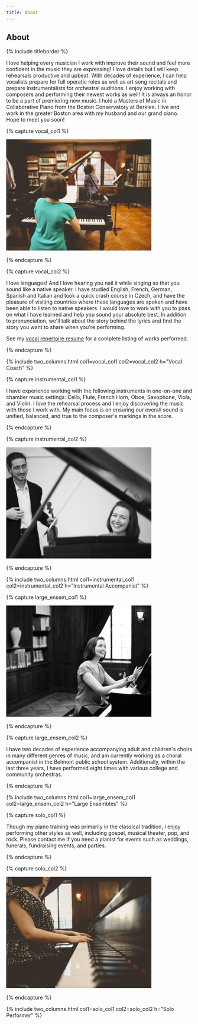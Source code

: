 ```yaml
---
title: About
---
```


## About

{% include titleborder %}

I love helping every musician I work with improve their sound and feel more confident in the music they are expressing! I love details but I will keep rehearsals productive and upbeat. With decades of experience, I can help vocalists prepare for full operatic roles as well as art song recitals and prepare instrumentalists for orchestral auditions. I enjoy working with composers and performing their newest works as well! It is always an honor to be a part of premiering new music. I hold a Masters of Music in Collaborative Piano from the Boston Conservatory at Berklee. I live and work in the greater Boston area with my husband and our grand piano. Hope to meet you soon!

{% capture vocal_col1 %}

![Vocal Coach](/assets/images/IMG_0144-393x300.jpg)

{% endcapture %}

{% capture vocal_col2 %}

I love languages! And I love hearing you nail it while singing so that you sound like a native speaker. I have studied English, French, German, Spanish and Italian and took a quick crash course in Czech, and have the pleasure of visiting countries where these languages are spoken and have been able to listen to native speakers. I would love to work with you to pass on what I have learned and help you sound your absolute best. In addition to pronunciation, we'll talk about the story behind the lyrics and find the story you want to share when you're performing.

See my [vocal repertoire resume](vocal_rep) for a complete listing of works performed.

{% endcapture %}

{% include two_columns.html
   col1=vocal_col1 col2=vocal_col2
   h="Vocal Coach"
%}


{% capture instrumental_col1 %}

I have experience working with the following instruments in one-on-one and chamber music settings: Cello, Flute, French Horn, Oboe, Saxophone, Viola, and Violin. I love the rehearsal process and I enjoy discovering the music with those I work with. My main focus is on ensuring our overall sound is unified, balanced, and true to the composer's markings in the score.

{% endcapture %}

{% capture instrumental_col2 %}

![Instrumental Accompanist](/assets/images/IMG_1034_BW-e1534030367934-393x300.jpg)

{% endcapture %}

{% include two_columns.html
   col1=instrumental_col1
   col2=instrumental_col2
   h="Instrumental Accompanist"
%}


{% capture large_ensem_col1 %}

![Large Ensembles](/assets/images/IMG_0046-393x300.jpg)

{% endcapture %}

{% capture large_ensem_col2 %}

I have two decades of experience accompanying adult and children's choirs in many different genres of music, and am currently working as a choral accompanist in the Belmont public school system. Additionally, within the last three years, I have performed eight times with various college and community orchestras.

{% endcapture %}

{% include two_columns.html
   col1=large_ensem_col1
   col2=large_ensem_col2
   h="Large Ensembles"
%}


{% capture solo_col1 %}

Though my piano training was primarily in the classical tradition, I enjoy performing other styles as well, including gospel, musical theater, pop, and rock. Please contact me if you need a pianist for events such as weddings, funerals, fundraising events, and parties.

{% endcapture %}

{% capture solo_col2 %}

![Solo Performer](/assets/images/IMG_0319-393x300.jpg)

{% endcapture %}

{% include two_columns.html
   col1=solo_col1
   col2=solo_col2
   h="Solo Performer"
%}
